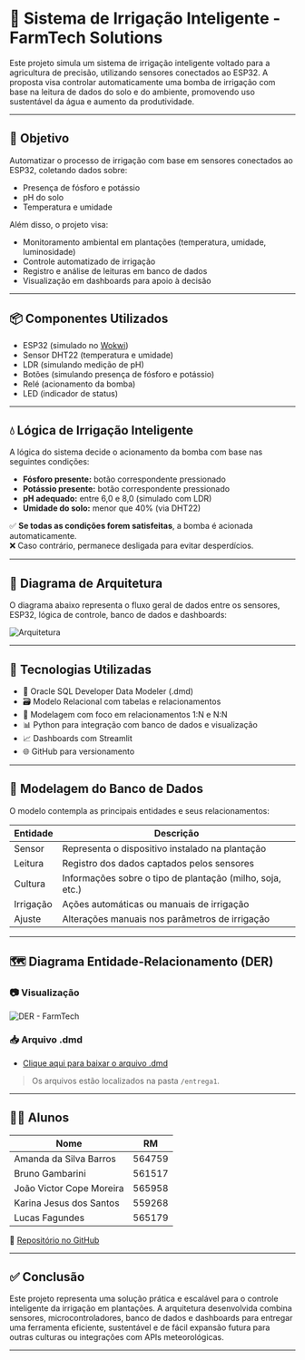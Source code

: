 # 🌱 Sistema de Irrigação Inteligente - FarmTech Solutions

Este projeto simula um sistema de irrigação inteligente voltado para a agricultura de precisão, utilizando sensores conectados ao ESP32. A proposta visa controlar automaticamente uma bomba de irrigação com base na leitura de dados do solo e do ambiente, promovendo uso sustentável da água e aumento da produtividade.

---

## 🎯 Objetivo

Automatizar o processo de irrigação com base em sensores conectados ao ESP32, coletando dados sobre:

- Presença de fósforo e potássio
- pH do solo
- Temperatura e umidade

Além disso, o projeto visa:

- Monitoramento ambiental em plantações (temperatura, umidade, luminosidade)
- Controle automatizado de irrigação
- Registro e análise de leituras em banco de dados
- Visualização em dashboards para apoio à decisão

---

## 📦 Componentes Utilizados

- ESP32 (simulado no [Wokwi](https://wokwi.com))
- Sensor DHT22 (temperatura e umidade)
- LDR (simulando medição de pH)
- Botões (simulando presença de fósforo e potássio)
- Relé (acionamento da bomba)
- LED (indicador de status)

---

## 💧 Lógica de Irrigação Inteligente

A lógica do sistema decide o acionamento da bomba com base nas seguintes condições:

- **Fósforo presente:** botão correspondente pressionado
- **Potássio presente:** botão correspondente pressionado
- **pH adequado:** entre 6,0 e 8,0 (simulado com LDR)
- **Umidade do solo:** menor que 40% (via DHT22)

✅ **Se todas as condições forem satisfeitas**, a bomba é acionada automaticamente.  
❌ Caso contrário, permanece desligada para evitar desperdícios.

---

## 🧠 Diagrama de Arquitetura

O diagrama abaixo representa o fluxo geral de dados entre os sensores, ESP32, lógica de controle, banco de dados e dashboards:

![Arquitetura](docs/arquitetura.png)

---

## 🧰 Tecnologias Utilizadas

- 💾 Oracle SQL Developer Data Modeler (.dmd)
- 🗃️ Modelo Relacional com tabelas e relacionamentos
- 🧮 Modelagem com foco em relacionamentos 1:N e N:N
- 📊 Python para integração com banco de dados e visualização
- 📈 Dashboards com Streamlit
- 🌐 GitHub para versionamento

---

## 🧩 Modelagem do Banco de Dados

O modelo contempla as principais entidades e seus relacionamentos:

| Entidade   | Descrição                                                                 |
|------------|---------------------------------------------------------------------------|
| Sensor     | Representa o dispositivo instalado na plantação                          |
| Leitura    | Registro dos dados captados pelos sensores                               |
| Cultura    | Informações sobre o tipo de plantação (milho, soja, etc.)                |
| Irrigação  | Ações automáticas ou manuais de irrigação                                |
| Ajuste     | Alterações manuais nos parâmetros de irrigação                           |

---

## 🗺️ Diagrama Entidade-Relacionamento (DER)

### 📷 Visualização
![DER - FarmTech](./entrega1/diagrama_der.png)

### 📥 Arquivo .dmd
- [Clique aqui para baixar o arquivo .dmd](./entrega1/modelo_farmtech.dmd)

> Os arquivos estão localizados na pasta `/entrega1`.

---

## 👨‍🏫 Alunos

| Nome                          | RM      |
|-------------------------------|---------|
| Amanda da Silva Barros        | 564759  |
| Bruno Gambarini               | 561517  |
| João Victor Cope Moreira      | 565958  |
| Karina Jesus dos Santos       | 559268  |
| Lucas Fagundes                | 565179  |

🔗 [Repositório no GitHub](https://github.com/Amand95/Cap-1---Construindo-uma-m-quina-agr-cola)

---

## ✅ Conclusão

Este projeto representa uma solução prática e escalável para o controle inteligente da irrigação em plantações. A arquitetura desenvolvida combina sensores, microcontroladores, banco de dados e dashboards para entregar uma ferramenta eficiente, sustentável e de fácil expansão futura para outras culturas ou integrações com APIs meteorológicas.

---

